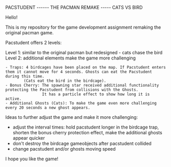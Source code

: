 PACSTUDENT ------ THE PACMAN REMAKE ----- CATS VS BIRD

Hello!

This is my repository for the game development assignment remaking the original pacman game.

Pacstudent offers 2 levels:

  Level 1: similar to the original pacman but redesigned - cats chase the bird
  Level 2: additional elements make the game more challenging

    - Traps: 4 birdcages have been placed on the map. If Pacstudent enters them it cannot move for 4 seconds. Ghosts can eat the Pacstudent during this time.
            (Cats eat the bird in the birdcage).
    - Bonus Cherry: The spawning star received additional functionality protecting the Pacstudent from collisions with the Ghosts. 
                    It has a particle effect to show how long it is active.
    - Additional Ghosts (Cats): To make the game even more challenging every 20 seconds a new ghost appears.

Ideas to further adjust the game and make it more challenging:
  - adjust the interval times: hold pacstudent longer in the birdcage trap, shorten the bonus cherry protection effect, make the additional ghosts appear quicker
  - don't destroy the birdcage gameobjects after pacstudent collided
  - change pacstudent and/or ghosts moving speed

I hope you like the game!
